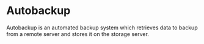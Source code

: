 # Autobackup

Autobackup is an automated backup system which retrieves data to backup from a remote server and stores it on the storage server.
